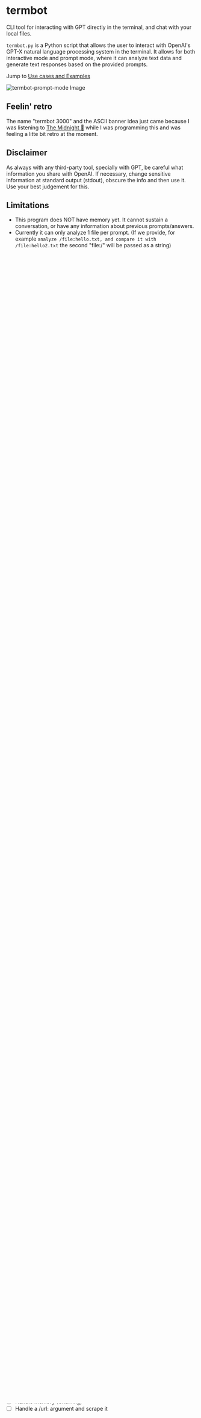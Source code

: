 # termbot
CLI tool for interacting with GPT directly in the terminal, and chat with your local files.

`termbot.py` is a Python script that allows the user to interact with OpenAI's GPT-X natural language processing system in the terminal. It allows for both interactive mode and prompt mode, where it can analyze text data and generate text responses based on the provided prompts.

Jump to [Use cases and Examples](https://github.com/Argandov/termbot/edit/main/README.md#more-use-cases-and-examples)

![termbot-prompt-mode Image](termbot-prompt-mode.png)

## Feelin' retro

The name "termbot 3000" and the ASCII banner idea just came because I was listening to [The Midnight 🎵](https://www.youtube.com/watch?v=VoD8RSnfpyo) while I was programming this and was feeling a litte bit retro at the moment.

## Disclaimer

As always with any third-party tool, specially with GPT, be careful what information you share with OpenAI. If necessary, change sensitive information at standard output (stdout), obscure the info and then use it. Use your best judgement for this.

## Limitations

* This program does NOT have memory yet. It cannot sustain a conversation, or have any information about previous prompts/answers.
* Currently it can only analyze 1 file per prompt. (If we provide, for example `analyze /file:hello.txt, and compare it with /file:hello2.txt` the second "file:/" will be passed as a string)

# Setup

### 1. Requirements for Installation
1. A valid OpenAI API key.
2. Python 3.x Installed

### 2. Clone the repository and install the PIP required packages (openai and python-dotenv):

```bash
git clone https://github.com/Argandov/termbot.git && cd termbot && pip install -r requirements.txt
```
### 3. Setting up the environment

* Change `mood` variable for giving termbot a default context
* Change the default `.env` I provided with `OPENAI_API_KEY = "XXXXXXXXXX"`.
* To make this script launch from anywhere, we can take the following steps:
  * Move `sudo mv termbot.py /usr/local/bin/termbot` and `chmod u+x /usr/local/bin/termbot` to launch it from anywhere.
  * Move also the .env file to $HOME directory:`mv .env $HOME/.env`, `chmod 600 $HOME/.env` and add this path to the script on line 18, like this:
`config = dotenv_values("/home/jean/.env")`
* OR, just for testing purposes, do `alias termbot=/path/to/termbot.py` and execute `termbot` from anywhere.

## Usage

The following command line arguments are available for `termbot.py`:

```bash
  -h, --help            show this help message and exit
  --interactive , -i    Interactive mode
  --prompt, -p          Enter prompt mode
  --verbose, -v         Add some verbosity
  --slim, -s            Enable slim mode
  --examples, -e        Print some example usage
  --gpt4                Use GPT 4 instead of 3.5 Turbo (Defaults to 3.5 Turbo)
```

### Interactive vs. Prompt modes

* Interactive will open a TUI (Terminal User Interface) to continuously prompt GPT until `ctrl+c` breaks the execution. Works well with analyzing files. Do not pipe stdout into interactive mode.
* Prompt mode will be a one-time prompt/response interaction. This way, we can pipe stdout commands into it, or analyze files on the fly.

### Verbosity

Verbosity will add to termbot's output useful stats in color gray, such as:
* Filename (If it was used for analyzing one), 
* Model used (GPT 3.5 Turbo or GPT 4)
* Cost of individual operation (Per prompt/answer) - **Only an estimation**.
* Tokens used by the individual operation (Per prompt/answer).
* Execution time per prompt/answer

Example:
```
 termbot -s -v -p "analyze /file:output.nmap"
It seems like the nmap scan was performed on the host scanme.nmap.org and it discovered that the 5550/tcp port is open and running the sdadmind service. This information could be useful for further investigation and analysis.

[i] File provided: output.nmap
[i] Tokens used: 259
[i] Model: gpt-3.5-turbo
[i] Cost: $  0.0005
[i] Execution time: 7.89 seconds
```

### Slim Mode

Slim mode will not print the "Termbot 3000" banner (But will still use blue color for output, and gray for verbose mode).

### GPT version

By default, termbot uses GPT-3.5 Turbo. We can add `--gpt4` for changing its model.

# Analyzing local files or stdout by termbot

The 2 most interesting features of Termbot are:
* It can take Input files and analyzing them by giving it a prompt with `/file:myfile.txt`, or:
* We can "pipe" stdout into termbot `<command> | termbot -p "<do something with the command's output` 

(See [Use cases and Examples](https://github.com/Argandov/termbot/edit/main/README.md#more-use-cases-and-examples). 

The following files can be handled by termbot:

* JSON files
* Any other plain text file (txt files, programs, scripts, .conf files, etc.)

# More use cases and Examples

The use cases for this are almost endless. Here I provide some examples and ideas for its usage.

How it actually looks:
* Not interactive, verbosity enabled, slim mode, with GPT 4:

![termbot verbosity, GPT 4](termbot-verbosity-gpt4.PNG)

* Interactive, verbosity enabled. GPT 4

![Termbot Interactive + Verbosity enabled](termbot-verbosity-interactive.PNG)

1. Interactive mode

Open an interactive session (TUI or Terminal User Interface), with a specified "template" or "persona" (See "Context" when using GPT). It will override the default "mood" context.

`termbot -i "You're French, and will answer every question in French only"`

Or simply open interactive mode (TUI) without any context and it will work normally as a chatbot, with the default "mood" context.

`termbot -i`

2. Prompt mode (My favourite)

Prompt mode does the same as interactive, but it's a one-time use only. 

The most basic use case: 
- `termbot -p "Why are vegetables called that way?"`

Give it a file and "analyze" it: 
- `termbot -p "Please review the SSHD configuration file /file:/etc/ssh/sshd_config and assess its overall security security. Identify any potential vulnerabilities, recommend improvements, and suggest best practices to enhance the overall security of the SSH server.`
- `termbot -p "What does this /file:aws-iam-policy.json and what does it do?`
- `termbot -p "Analyze /file:app.py Flask app and propose a more efficient way to handle user POST data"`

...Or piping whatever into it: 
- `strings -n 8 -td malware_sample.exe | termbot -p "Extract printable strings from a malware sample and analyze any IoCs."`
- `nmap -p 445 my-target.local -sC -oN SMB-target.nmap && termbot -p "Give me a summary of SMB vulnerabilities in /file:SMB-target.nmap or interesting information for this host"`
- `net accounts /domain | termbot -p 'Retrieve and assess the Active Directory password policy settings.'`
- `curl ifconfig.io | termbot -p "Tell me something about this IP address"`
- `cat my-file.json | termbot -p "Validate this file as a valid JSON format"`

...Or simply execute commands directly:
- `termbot.py -p "$(uptime) tell me something about my computer's uptime stats"`

Actually, as a Proof of concept, the first termbot's README.md file I uploaded was written by Termbot:

`termbot -p "Analyze the script /file:termbot.py and generate a README.md for Github. Document what it does, its purposes and requirements for installation"`

---
To-Do/Wishlist for this program:
- [x] Fix Verbose + Slim mode
- [ ] Import Colors, ASCII banner as modules when necessary (Efficiency)
- [ ] Handle more than 1 file, or even recursively.
- [ ] Handle memory (Chaining)
- [ ] Handle a /url: argument and scrape it
